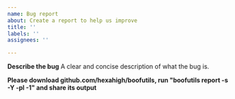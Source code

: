 ```yaml
---
name: Bug report
about: Create a report to help us improve
title: ''
labels: ''
assignees: ''

---
```


**Describe the bug**
A clear and concise description of what the bug is.

**Please download github.com/hexahigh/boofutils, run "boofutils report -s -Y -pl -1" and share its output**
